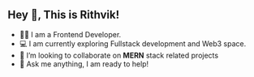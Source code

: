 ## Hey 👋, This is Rithvik!

- 👨‍💻 I am a Frontend Developer.
- 💻 I am currently exploring Fullstack development and Web3 space.
- 👯 I’m looking to collaborate on **MERN** stack related projects
- 💬 Ask me anything, I am ready to help!

